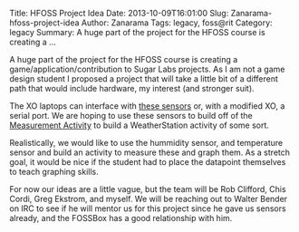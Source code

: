 Title: HFOSS Project Idea
Date: 2013-10-09T16:01:00
Slug: Zanarama-hfoss-project-idea
Author: Zanarama
Tags: legacy, foss@rit
Category: legacy
Summary: A huge part of the project for the HFOSS course is creating a ... 

A huge part of the project for the HFOSS course is creating a
game/application/contribution to Sugar Labs projects. As I am not a game
design student I proposed a project that will take a little bit of a different
path that would include hardware, my interest (and stronger suit).

The XO laptops can interface with [these
sensors](http://wiki.laptop.org/go/Peripherals/Sensors) or, with a modified
XO, a serial port. We are hoping to use these sensors to build off of the
[Measurement Activity](http://wiki.laptop.org/go/Measure) to build a
WeatherStation activity of some sort.

Realistically, we would like to use the hummidity sensor, and temperature
sensor and build an activity to measure these and graph them. As a stretch
goal, it would be nice if the student had to place the datapoint themselves to
teach graphing skills.

For now our ideas are a little vague, but the team will be Rob Clifford, Chis
Cordi, Greg Ekstrom, and myself. We will be reaching out to Walter Bender on
IRC to see if he will mentor us for this project since he gave us sensors
already, and the FOSSBox has a good relationship with him.

